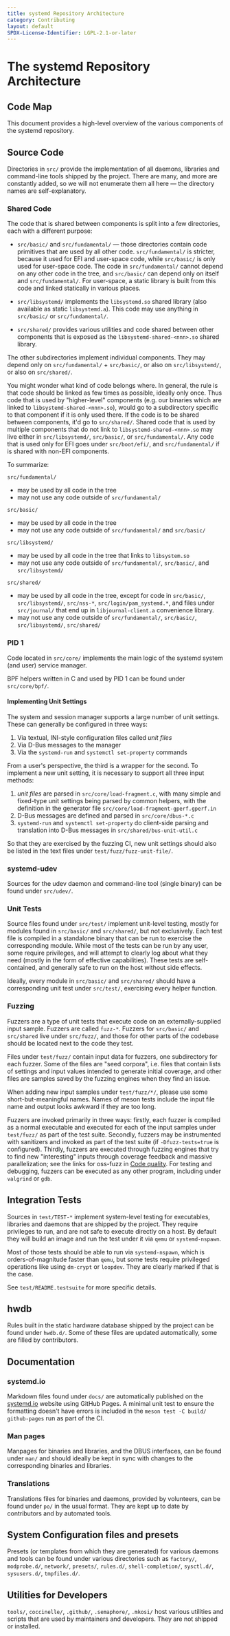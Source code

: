 ```yaml
---
title: systemd Repository Architecture
category: Contributing
layout: default
SPDX-License-Identifier: LGPL-2.1-or-later
---
```


# The systemd Repository Architecture

## Code Map

This document provides a high-level overview of the various components of the
systemd repository.

## Source Code

Directories in `src/` provide the implementation of all daemons, libraries and
command-line tools shipped by the project. There are many, and more are
constantly added, so we will not enumerate them all here — the directory
names are self-explanatory.

### Shared Code

The code that is shared between components is split into a few directories,
each with a different purpose:

- `src/basic/` and `src/fundamental/` — those directories contain code
  primitives that are used by all other code. `src/fundamental/` is stricter,
  because it used for EFI and user-space code, while `src/basic/` is only used
  for user-space code. The code in `src/fundamental/` cannot depend on any
  other code in the tree, and `src/basic/` can depend only on itself and
  `src/fundamental/`. For user-space, a static library is built from this code
  and linked statically in various places.

- `src/libsystemd/` implements the `libsystemd.so` shared library (also
  available as static `libsystemd.a`). This code may use anything in
  `src/basic/` or `src/fundamental/`.

- `src/shared/` provides various utilities and code shared between other
  components that is exposed as the `libsystemd-shared-<nnn>.so` shared library.

The other subdirectories implement individual components. They may depend only
on `src/fundamental/` + `src/basic/`, or also on `src/libsystemd/`, or also on
`src/shared/`.

You might wonder what kind of code belongs where. In general, the rule is that
code should be linked as few times as possible, ideally only once. Thus code that
is used by "higher-level" components (e.g. our binaries which are linked to
`libsystemd-shared-<nnn>.so`), would go to a subdirectory specific to that
component if it is only used there. If the code is to be shared between
components, it'd go to `src/shared/`. Shared code that is used by multiple
components that do not link to `libsystemd-shared-<nnn>.so` may live either in
`src/libsystemd/`, `src/basic/`, or `src/fundamental/`. Any code that is used
only for EFI goes under `src/boot/efi/`, and `src/fundamental/` if is shared
with non-EFI components.

To summarize:

`src/fundamental/`
- may be used by all code in the tree
- may not use any code outside of `src/fundamental/`

`src/basic/`
- may be used by all code in the tree
- may not use any code outside of `src/fundamental/` and `src/basic/`

`src/libsystemd/`
- may be used by all code in the tree that links to `libsystem.so`
- may not use any code outside of `src/fundamental/`, `src/basic/`, and
  `src/libsystemd/`

`src/shared/`
- may be used by all code in the tree, except for code in `src/basic/`,
  `src/libsystemd/`, `src/nss-*`, `src/login/pam_systemd.*`, and files under
  `src/journal/` that end up in `libjournal-client.a` convenience library.
- may not use any code outside of `src/fundamental/`, `src/basic/`,
  `src/libsystemd/`, `src/shared/`

### PID 1

Code located in `src/core/` implements the main logic of the systemd system (and user)
service manager.

BPF helpers written in C and used by PID 1 can be found under `src/core/bpf/`.

#### Implementing Unit Settings

The system and session manager supports a large number of unit settings. These can generally
be configured in three ways:

1. Via textual, INI-style configuration files called *unit* *files*
2. Via D-Bus messages to the manager
3. Via the `systemd-run` and `systemctl set-property` commands

From a user's perspective, the third is a wrapper for the second. To implement a new unit
setting, it is necessary to support all three input methods:

1. *unit* *files* are parsed in `src/core/load-fragment.c`, with many simple and fixed-type
unit settings being parsed by common helpers, with the definition in the generator file
`src/core/load-fragment-gperf.gperf.in`
2. D-Bus messages are defined and parsed in `src/core/dbus-*.c`
3. `systemd-run` and `systemctl set-property` do client-side parsing and translation into
D-Bus messages in `src/shared/bus-unit-util.c`

So that they are exercised by the fuzzing CI, new unit settings should also be listed in the
text files under `test/fuzz/fuzz-unit-file/`.

### systemd-udev

Sources for the udev daemon and command-line tool (single binary) can be found under
`src/udev/`.

### Unit Tests

Source files found under `src/test/` implement unit-level testing, mostly for
modules found in `src/basic/` and `src/shared/`, but not exclusively. Each test
file is compiled in a standalone binary that can be run to exercise the
corresponding module. While most of the tests can be run by any user, some
require privileges, and will attempt to clearly log about what they need
(mostly in the form of effective capabilities). These tests are self-contained,
and generally safe to run on the host without side effects.

Ideally, every module in `src/basic/` and `src/shared/` should have a
corresponding unit test under `src/test/`, exercising every helper function.

### Fuzzing

Fuzzers are a type of unit tests that execute code on an externally-supplied
input sample. Fuzzers are called `fuzz-*`. Fuzzers for `src/basic/` and
`src/shared` live under `src/fuzz/`, and those for other parts of the codebase
should be located next to the code they test.

Files under `test/fuzz/` contain input data for fuzzers, one subdirectory for
each fuzzer. Some of the files are "seed corpora", i.e. files that contain
lists of settings and input values intended to generate initial coverage, and
other files are samples saved by the fuzzing engines when they find an issue.

When adding new input samples under `test/fuzz/*/`, please use some
short-but-meaningful names. Names of meson tests include the input file name
and output looks awkward if they are too long.

Fuzzers are invoked primarily in three ways: firstly, each fuzzer is compiled
as a normal executable and executed for each of the input samples under
`test/fuzz/` as part of the test suite. Secondly, fuzzers may be instrumented
with sanitizers and invoked as part of the test suite (if `-Dfuzz-tests=true`
is configured). Thirdly, fuzzers are executed through fuzzing engines that try
to find new "interesting" inputs through coverage feedback and massive
parallelization; see the links for oss-fuzz in [Code quality](CODE_QUALITY.md).
For testing and debugging, fuzzers can be executed as any other program,
including under `valgrind` or `gdb`.

## Integration Tests

Sources in `test/TEST-*` implement system-level testing for executables,
libraries and daemons that are shipped by the project. They require privileges
to run, and are not safe to execute directly on a host. By default they will
build an image and run the test under it via `qemu` or `systemd-nspawn`.

Most of those tests should be able to run via `systemd-nspawn`, which is
orders-of-magnitude faster than `qemu`, but some tests require privileged
operations like using `dm-crypt` or `loopdev`. They are clearly marked if that
is the case.

See `test/README.testsuite` for more specific details.

## hwdb

Rules built in the static hardware database shipped by the project can be found
under `hwdb.d/`. Some of these files are updated automatically, some are filled
by contributors.

## Documentation

### systemd.io

Markdown files found under `docs/` are automatically published on the
[systemd.io](https://systemd.io) website using GitHub Pages. A minimal unit test
to ensure the formatting doesn't have errors is included in the
`meson test -C build/ github-pages` run as part of the CI.

### Man pages

Manpages for binaries and libraries, and the DBUS interfaces, can be found under
`man/` and should ideally be kept in sync with changes to the corresponding
binaries and libraries.

### Translations

Translations files for binaries and daemons, provided by volunteers, can be found
under `po/` in the usual format. They are kept up to date by contributors and by
automated tools.

## System Configuration files and presets

Presets (or templates from which they are generated) for various daemons and tools
can be found under various directories such as `factory/`, `modprobe.d/`, `network/`,
`presets/`, `rules.d/`, `shell-completion/`, `sysctl.d/`, `sysusers.d/`, `tmpfiles.d/`.

## Utilities for Developers

`tools/`, `coccinelle/`, `.github/`, `.semaphore/`, `.mkosi/` host various
utilities and scripts that are used by maintainers and developers. They are not
shipped or installed.
